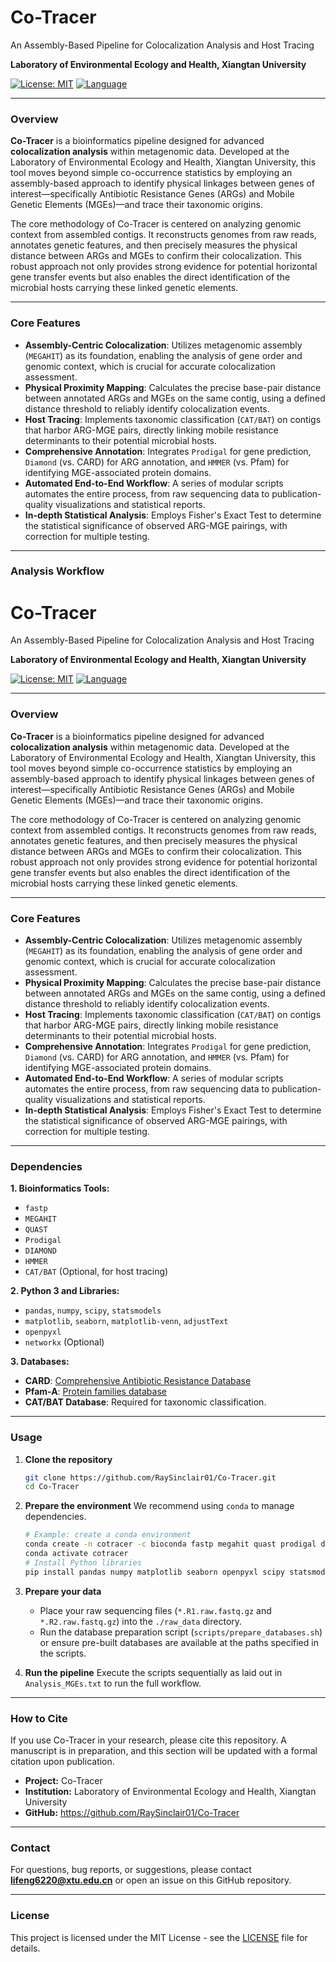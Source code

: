 # Co-Tracer
An Assembly-Based Pipeline for Colocalization Analysis and Host Tracing

**Laboratory of Environmental Ecology and Health, Xiangtan University**

[![License: MIT](https://img.shields.io/badge/License-MIT-yellow.svg)](https://opensource.org/licenses/MIT)
[![Language](https://img.shields.io/badge/Language-Bash%20%26%20Python-blue.svg)]()

---

### Overview

**Co-Tracer** is a bioinformatics pipeline designed for advanced **colocalization analysis** within metagenomic data. Developed at the Laboratory of Environmental Ecology and Health, Xiangtan University, this tool moves beyond simple co-occurrence statistics by employing an assembly-based approach to identify physical linkages between genes of interest—specifically Antibiotic Resistance Genes (ARGs) and Mobile Genetic Elements (MGEs)—and trace their taxonomic origins.

The core methodology of Co-Tracer is centered on analyzing genomic context from assembled contigs. It reconstructs genomes from raw reads, annotates genetic features, and then precisely measures the physical distance between ARGs and MGEs to confirm their colocalization. This robust approach not only provides strong evidence for potential horizontal gene transfer events but also enables the direct identification of the microbial hosts carrying these linked genetic elements.

---

### Core Features

*   **Assembly-Centric Colocalization**: Utilizes metagenomic assembly (`MEGAHIT`) as its foundation, enabling the analysis of gene order and genomic context, which is crucial for accurate colocalization assessment.
*   **Physical Proximity Mapping**: Calculates the precise base-pair distance between annotated ARGs and MGEs on the same contig, using a defined distance threshold to reliably identify colocalization events.
*   **Host Tracing**: Implements taxonomic classification (`CAT/BAT`) on contigs that harbor ARG-MGE pairs, directly linking mobile resistance determinants to their potential microbial hosts.
*   **Comprehensive Annotation**: Integrates `Prodigal` for gene prediction, `Diamond` (vs. CARD) for ARG annotation, and `HMMER` (vs. Pfam) for identifying MGE-associated protein domains.
*   **Automated End-to-End Workflow**: A series of modular scripts automates the entire process, from raw sequencing data to publication-quality visualizations and statistical reports.
*   **In-depth Statistical Analysis**: Employs Fisher's Exact Test to determine the statistical significance of observed ARG-MGE pairings, with correction for multiple testing.

---

### Analysis Workflow
# Co-Tracer
An Assembly-Based Pipeline for Colocalization Analysis and Host Tracing

**Laboratory of Environmental Ecology and Health, Xiangtan University**

[![License: MIT](https://img.shields.io/badge/License-MIT-yellow.svg)](https://opensource.org/licenses/MIT)
[![Language](https://img.shields.io/badge/Language-Bash%20%26%20Python-blue.svg)]()

---

### Overview

**Co-Tracer** is a bioinformatics pipeline designed for advanced **colocalization analysis** within metagenomic data. Developed at the Laboratory of Environmental Ecology and Health, Xiangtan University, this tool moves beyond simple co-occurrence statistics by employing an assembly-based approach to identify physical linkages between genes of interest—specifically Antibiotic Resistance Genes (ARGs) and Mobile Genetic Elements (MGEs)—and trace their taxonomic origins.

The core methodology of Co-Tracer is centered on analyzing genomic context from assembled contigs. It reconstructs genomes from raw reads, annotates genetic features, and then precisely measures the physical distance between ARGs and MGEs to confirm their colocalization. This robust approach not only provides strong evidence for potential horizontal gene transfer events but also enables the direct identification of the microbial hosts carrying these linked genetic elements.

---

### Core Features

*   **Assembly-Centric Colocalization**: Utilizes metagenomic assembly (`MEGAHIT`) as its foundation, enabling the analysis of gene order and genomic context, which is crucial for accurate colocalization assessment.
*   **Physical Proximity Mapping**: Calculates the precise base-pair distance between annotated ARGs and MGEs on the same contig, using a defined distance threshold to reliably identify colocalization events.
*   **Host Tracing**: Implements taxonomic classification (`CAT/BAT`) on contigs that harbor ARG-MGE pairs, directly linking mobile resistance determinants to their potential microbial hosts.
*   **Comprehensive Annotation**: Integrates `Prodigal` for gene prediction, `Diamond` (vs. CARD) for ARG annotation, and `HMMER` (vs. Pfam) for identifying MGE-associated protein domains.
*   **Automated End-to-End Workflow**: A series of modular scripts automates the entire process, from raw sequencing data to publication-quality visualizations and statistical reports.
*   **In-depth Statistical Analysis**: Employs Fisher's Exact Test to determine the statistical significance of observed ARG-MGE pairings, with correction for multiple testing.

---

### Dependencies

**1. Bioinformatics Tools:**
*   `fastp`
*   `MEGAHIT`
*   `QUAST`
*   `Prodigal`
*   `DIAMOND`
*   `HMMER`
*   `CAT/BAT` (Optional, for host tracing)

**2. Python 3 and Libraries:**
*   `pandas`, `numpy`, `scipy`, `statsmodels`
*   `matplotlib`, `seaborn`, `matplotlib-venn`, `adjustText`
*   `openpyxl`
*   `networkx` (Optional)

**3. Databases:**
*   **CARD**: [Comprehensive Antibiotic Resistance Database](https://card.mcmaster.ca/)
*   **Pfam-A**: [Protein families database](http://pfam.xfam.org/)
*   **CAT/BAT Database**: Required for taxonomic classification.

---

### Usage

1.  **Clone the repository**
    ```bash
    git clone https://github.com/RaySinclair01/Co-Tracer.git
    cd Co-Tracer
    ```

2.  **Prepare the environment**
    We recommend using `conda` to manage dependencies.
    ```bash
    # Example: create a conda environment
    conda create -n cotracer -c bioconda fastp megahit quast prodigal diamond hmmer cat
    conda activate cotracer
    # Install Python libraries
    pip install pandas numpy matplotlib seaborn openpyxl scipy statsmodels matplotlib-venn adjustText networkx
    ```

3.  **Prepare your data**
    *   Place your raw sequencing files (`*.R1.raw.fastq.gz` and `*.R2.raw.fastq.gz`) into the `./raw_data` directory.
    *   Run the database preparation script (`scripts/prepare_databases.sh`) or ensure pre-built databases are available at the paths specified in the scripts.

4.  **Run the pipeline**
    Execute the scripts sequentially as laid out in `Analysis_MGEs.txt` to run the full workflow.

---

### How to Cite

If you use Co-Tracer in your research, please cite this repository. A manuscript is in preparation, and this section will be updated with a formal citation upon publication.

*   **Project:** Co-Tracer
*   **Institution:** Laboratory of Environmental Ecology and Health, Xiangtan University
*   **GitHub:** https://github.com/RaySinclair01/Co-Tracer

---

### Contact

For questions, bug reports, or suggestions, please contact **lifeng6220@xtu.edu.cn** or open an issue on this GitHub repository.

---

### License

This project is licensed under the MIT License - see the [LICENSE](LICENSE) file for details.
